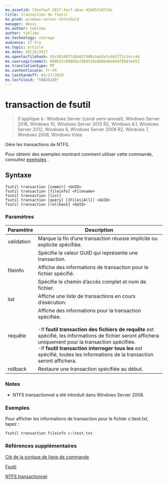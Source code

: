 ```yaml
---
ms.assetid: f2eefaaf-2817-4ac7-abac-d2b65fa971dc
title: transaction de fsutil
ms.prod: windows-server-threshold
manager: dmoss
ms.author: toklima
author: toklima
ms.technology: storage
audience: IT Pro
ms.topic: article
ms.date: 10/16/2017
ms.openlocfilehash: 93c981d077dbb027400a1eb2e2c662f72c14cc44
ms.sourcegitcommit: 0d0b32c8986ba7db9536e0b8648d4ddf9b03e452
ms.translationtype: MT
ms.contentlocale: fr-FR
ms.lasthandoff: 04/17/2019
ms.locfileid: "59825210"
---
```

# <a name="fsutil-transaction"></a>transaction de fsutil
>S'applique à : Windows Server (canal semi-annuel), Windows Server 2016, Windows 10, Windows Server 2012 R2, Windows 8.1, Windows Server 2012, Windows 8, Windows Server 2008 R2, Windows 7, Windows 2008, Windows Vista

Gère les transactions de NTFS.

Pour obtenir des exemples montrant comment utiliser cette commande, consultez [exemples](#BKMK_examples) .

## <a name="syntax"></a>Syntaxe

```
fsutil transaction [commit] <GUID>
fsutil transaction [fileinfo] <Filename>
fsutil transaction [list]
fsutil transaction [query] [{Files|All}] <GUID>
fsutil transaction [rollback] <GUID>

```

### <a name="parameters"></a>Paramètres

|Paramètre|Description|
|-------------|---------------|
|validation|Marque la fin d’une transaction réussie implicite ou explicite spécifiée.|
|<GUID>|Spécifie la valeur GUID qui représente une transaction.|
|fileinfo|Affiche des informations de transaction pour le fichier spécifié.|
|<Filename>|Spécifie le chemin d’accès complet et nom de fichier.|
|list|Affiche une liste de transactions en cours d’exécution.|
|requête|Affiche des informations pour la transaction spécifiée.<br /><br />-If **fsutil transaction des fichiers de requête** est spécifié, les informations de fichier seront affichera uniquement pour la transaction spécifiée.<br />-If **fsutil transaction interroger tous les** est spécifié, toutes les informations de la transaction seront affichera.|
|rollback|Restaure une transaction spécifiée au début.|

### <a name="remarks"></a>Notes

-   NTFS transactionnel a été introduit dans Windows Server 2008.

### <a name="BKMK_examples"></a>Exemples
Pour afficher les informations de transaction pour le fichier c:\test.txt, tapez :

```
fsutil transaction fileinfo c:\test.txt  
```

### <a name="additional-references"></a>Références supplémentaires
[Clé de la syntaxe de ligne de commande](Command-Line-Syntax-Key.md)

[Fsutil](Fsutil.md)

[NTFS transactionnel](https://go.microsoft.com/fwlink/?LinkID=165402)



